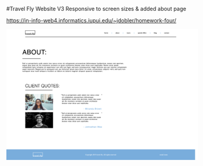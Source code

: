#Travel Fly Website V3
Responsive to screen sizes & added about page

https://in-info-web4.informatics.iupui.edu/~jdobler/homework-four/

![Travel Fly Website preview](/images/screenshot.png "Travel Fly")
